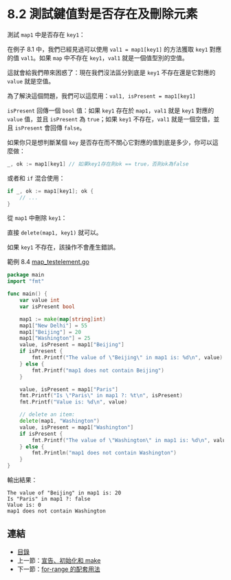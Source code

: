 # 8.2 測試鍵值對是否存在及刪除元素

測試 `map1` 中是否存在 `key1`：

在例子 8.1 中，我們已經見過可以使用 `val1 = map1[key1]` 的方法獲取 `key1` 對應的值 `val1`。如果 `map` 中不存在 `key1`，`val1` 就是一個值型別的空值。

這就會給我們帶來困惑了：現在我們沒法區分到底是 `key1` 不存在還是它對應的 `value` 就是空值。

為了解決這個問題，我們可以這麼用：`val1, isPresent = map1[key1]`

`isPresent` 回傳一個 `bool` 值：如果 `key1` 存在於 `map1`，`val1` 就是 `key1` 對應的 `value` 值，並且 `isPresent` 為 `true`；如果 `key1` 不存在，`val1` 就是一個空值，並且 `isPresent` 會回傳 `false`。

如果你只是想判斷某個 `key` 是否存在而不關心它對應的值到底是多少，你可以這麼做：

```go
_, ok := map1[key1] // 如果key1存在則ok == true，否則ok為false
```

或者和 `if` 混合使用：

```go
if _, ok := map1[key1]; ok {
	// ...
}
```

從 `map1` 中刪除 `key1`：

直接 `delete(map1, key1)` 就可以。

如果 `key1` 不存在，該操作不會產生錯誤。

範例 8.4 [map_testelement.go](examples/chapter_8/map_testelement.go)

```go
package main
import "fmt"

func main() {
	var value int
	var isPresent bool

	map1 := make(map[string]int)
	map1["New Delhi"] = 55
	map1["Beijing"] = 20
	map1["Washington"] = 25
	value, isPresent = map1["Beijing"]
	if isPresent {
		fmt.Printf("The value of \"Beijing\" in map1 is: %d\n", value)
	} else {
		fmt.Printf("map1 does not contain Beijing")
	}

	value, isPresent = map1["Paris"]
	fmt.Printf("Is \"Paris\" in map1 ?: %t\n", isPresent)
	fmt.Printf("Value is: %d\n", value)

	// delete an item:
	delete(map1, "Washington")
	value, isPresent = map1["Washington"]
	if isPresent {
		fmt.Printf("The value of \"Washington\" in map1 is: %d\n", value)
	} else {
		fmt.Println("map1 does not contain Washington")
	}
}
```

輸出結果：

    The value of "Beijing" in map1 is: 20
    Is "Paris" in map1 ?: false
    Value is: 0
    map1 does not contain Washington

## 連結

- [目錄](directory.md)
- 上一節：[宣告、初始化和 make](08.1.md)
- 下一節：[for-range 的配套用法](08.3.md)
